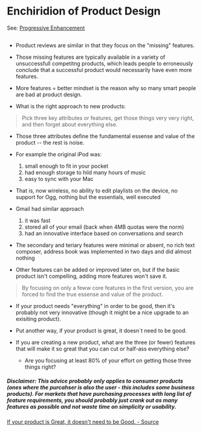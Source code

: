 # Enchiridion of Product Design

See: [Progressive Enhancement](https://github.com/tarasowski/enchiridion/blob/master/006_enchiridion-of-html.md)

## 

* Product reviews are similar in that they focus on the "missing" features. 
* Those missing features are typically available in a variety of unsuccessfull competitng products, which
leads people to erroneously conclude that a successful product would necessarily have even more features.
* More features = better mindset is the reason why so many smart people are bad at product design.

* What is the right approach to new products:

> Pick three key attributes or features, get those things very very right, and then forget about everything else. 

* Those three attributes define the fundamental essense and value of the product -- the rest is noise.

* For example the original iPod was:
  1) small enough to fit in your pocket
  2) had enough storage to hild many hours of music
  3) easy to sync with your Mac
  
* That is, now wireless, no ability to edit playlists on the device, no support for Ogg, nothing but the essentials, well executed
  
* Gmail had similar approach
  1) it was fast
  2) stored all of your email (back when 4MB quotas were the norm)
  3) had an innovative interface based on conversations and search

* The secondary and teriary features were minimal or absent, no rich text composer, address book was implemented in two days and did almost nothing
  
* Other features can be added or improved later on, but if the basic product isn't compelling, adding more features won't save it.

> By focusing on only a feww core features in the first version, you are forced to find the true essense and value of the product.

* If your product needs "everything" in order to be good, then it's probably not very innovative (though it might be a nice upgrade to an exisiting product). 
* Put another way, if your product is great, it doesn`t need to be good.

* If you are creating a new product, what are the three (or fewer) features that will make it so great that you can cut or half-ass everything else?
  * Are you focusing at least 80% of your effort on getting those three things right?
  
##### Disclaimer: This advice probably only applies to consumer products (ones where the purcahser is also the user - this includes some business products). For markets that have purchasing processes with long list of feature requirements, you should probably just crank out as many features as possible and not waste time on simplicity or usability.

[If your product is Great, it doesn't need to be Good. - Source](http://paulbuchheit.blogspot.com/2010/02/if-your-product-is-great-it-doesnt-need.html)

